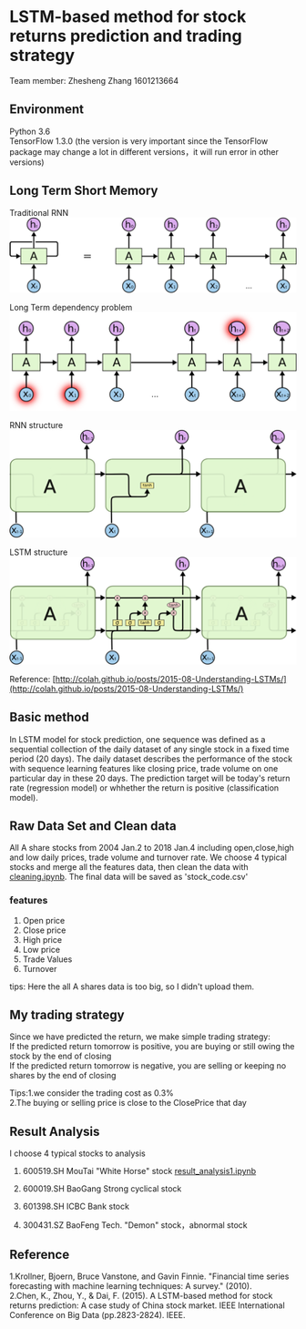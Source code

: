 # LSTM-based method for stock returns prediction and trading strategy

Team member:  Zhesheng Zhang  1601213664

## Environment
Python 3.6  
TensorFlow 1.3.0 (the version is very important since the TensorFlow package may change a lot in different versions，it will run error in other versions)

## Long Term Short Memory  
Traditional RNN 
![RNN_unrolled](https://github.com/ZheshengZhang/ZheshengZhang-PHBS_TQFML-Project/raw/master/images/RNN-unrolled.png) 

Long Term dependency problem  
![RNN_unrolled](https://github.com/ZheshengZhang/ZheshengZhang-PHBS_TQFML-Project/raw/master/images/RNN-longtermdependencies.png) 

RNN structure  
![RNN_unrolled](https://github.com/ZheshengZhang/ZheshengZhang-PHBS_TQFML-Project/raw/master/images/LSTM3-SimpleRNN.png) 

LSTM structure
![RNN_unrolled](https://github.com/ZheshengZhang/ZheshengZhang-PHBS_TQFML-Project/raw/master/images/LSTM3-chain.png) 
  
Reference:    [http://colah.github.io/posts/2015-08-Understanding-LSTMs/](http://colah.github.io/posts/2015-08-Understanding-LSTMs/)


## Basic method
In LSTM model for stock prediction, one sequence was defined as a sequential collection of the daily dataset of any single stock in a fixed time period (20 days). The daily dataset describes the performance of the stock with sequence learning features like closing price, trade volume on one particular day in these 20 days. The prediction target will be today's return rate (regression model) or whhether the return is positive (classification model).

## Raw Data Set and Clean data
All A share stocks from 2004 Jan.2 to 2018 Jan.4 including open,close,high and low daily prices, trade volume and turnover rate. We choose 4 typical stocks and merge all the features data, then clean the data with [cleaning.ipynb](https://github.com/ZheshengZhang/ZheshengZhang-PHBS_TQFML-Project/blob/master/cleaning.ipynb). The final data will be saved as 'stock_code.csv'  

### features  
1.  Open price  
2.  Close price  
3.  High price  
4.  Low price  
5.  Trade Values  
6.  Turnover

tips:    Here the all A shares data is too big, so I didn't upload them.

## My trading strategy
Since we have predicted the return, we make simple trading strategy:  
If the predicted return tomorrow is positive, you are buying or still owing the stock by the end of closing  
If the predicted return tomorrow is negative, you are selling or keeping no shares by the end of closing  

Tips:1.we consider the trading cost as 0.3%  
     2.The buying or selling price is close to the ClosePrice that day  

## Result Analysis
I choose 4 typical stocks to analysis
1.  600519.SH  MouTai  "White Horse" stock  [result_analysis1.ipynb](https://github.com/ZheshengZhang/ZheshengZhang-PHBS_TQFML-Project/blob/master/result_analysis1.ipynb)  



2.  600019.SH  BaoGang  Strong cyclical stock
3.  601398.SH  ICBC  Bank stock
4.  300431.SZ  BaoFeng Tech.  "Demon" stock，abnormal stock



## Reference
1.Krollner, Bjoern, Bruce Vanstone, and Gavin Finnie. "Financial time series forecasting with machine learning techniques: A survey." (2010).    
2.Chen, K., Zhou, Y., & Dai, F. (2015). A LSTM-based method for stock returns prediction: A case study of China stock market. IEEE International Conference on Big Data (pp.2823-2824). IEEE.
